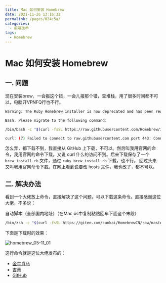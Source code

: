 ```yaml
---
title: Mac 如何安装 Homebrew
date: 2021-11-26 13:16:32
permalink: /pages/024c5a/
categories:
  - 前端技术
tags:
  - Homebrew
---
```


# Mac 如何安装 Homebrew

## 一. 问题

现在安装brew，一会报这个错，一会儿报那个错，查堆栈，用了很多时间都不可以，电脑开VPNFQ行也不行。

```bash
Warning: The Ruby Homebrew installer is now deprecated and has been rewritten in

Bash. Please migrate to the following command:

/bin/bash -c "$(curl -fsSL https://raw.githubusercontent.com/Homebrew/install/master/install.sh)"

curl: (7) Failed to connect to raw.githubusercontent.com port 443: Connection refused
```

怎么弄，都下载不到，我直接从 GitHub 上下载，不可以。然后叫我用官网的命令，我用官网的命令下载，又说 curl 什么的访问不到。后来下载保存了一个 `brew_install.rb` 文件，通过 `ruby brew_install.rb` 下载，也不行，
回过头来又叫我用官网命令下载。在网上看到说要改 hosts 文件，我也改了，都不可以。

## 二. 解决办法

看到一个大佬放上命令，直接解决了这个问题，可以下载这条命令。直接感谢这位大佬，不多说：

自动脚本（全部国内地址）（在Mac os中复制粘贴回车下面这个末段）

```bash
/bin/zsh -c "$(curl -fsSL https://gitee.com/cunkai/HomebrewCN/raw/master/Homebrew.sh)"
```

下面是下载时的效果：

![homebrew_05-11_01](https://cdn.jsdelivr.net/gh/oliver556/image-hosting@master/20220511/homebrew_05-11_01.38xnblmvffa0.webp)

这行命令就是这位大佬发布的：

- [金牛肖马](https://zhuanlan.zhihu.com/p/111014448)
- [吉蒂](https://gitee.com/cunkai/HomebrewCN)
- [GitHub](https://github.com/cunkai/HomebrewCN)
